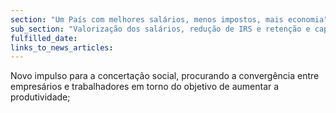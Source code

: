 ```yaml
---
section: "Um País com melhores salários, menos impostos, mais economia"
sub_section: "Valorização dos salários, redução de IRS e retenção e captação de talento"
fulfilled_date:
links_to_news_articles:
---
```


Novo impulso para a concertação social, procurando a convergência entre empresários e trabalhadores em torno do objetivo de aumentar a produtividade;